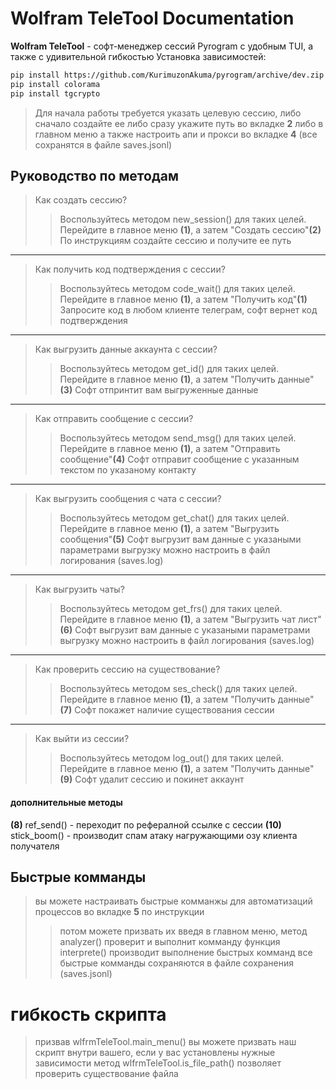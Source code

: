 # Wolfram TeleTool Documentation
**Wolfram TeleTool** - софт-менеджер сессий Pyrogram с удобным TUI, а также с удивительной гибкостью
Установка зависимостей:

``` bash
pip install https://github.com/KurimuzonAkuma/pyrogram/archive/dev.zip --force-reinstall
pip install colorama
pip install tgcrypto
```

> Для начала работы требуется указать целевую сессию, либо сначало создайте ее либо сразу укажите путь во вкладке **2** либо в главном меню
> а также настроить апи и прокси во вкладке **4** (все сохранятся в файле saves.jsonl)
## Руководство по методам
> Как создать сессию?
>> Воспользуйтесь методом new_session() для таких целей.
>> Перейдите в главное меню **(1)**, а затем "Создать сессию"**(2)**
>> По инструкциям создайте сессию и получите ее путь
***
> Как получить код подтверждения с сессии?
>> Воспользуйтесь методом code_wait() для таких целей.
>> Перейдите в главное меню **(1)**, а затем "Получить код"**(1)**
>> Запросите код в любом клиенте телеграм, софт вернет код подтверждения
***
> Как выгрузить данные аккаунта с сессии?
>> Воспользуйтесь методом get_id() для таких целей.
>> Перейдите в главное меню **(1)**, а затем "Получить данные"**(3)**
>> Софт отпринтит вам выгруженные данные
***
> Как отправить сообщение с сессии?
>> Воспользуйтесь методом send_msg() для таких целей.
>> Перейдите в главное меню **(1)**, а затем "Отправить сообщение"**(4)**
>> Софт отправит сообщение с указанным текстом по указаному контакту
***
> Как выгрузить сообщения с чата с сессии?
>> Воспользуйтесь методом get_chat() для таких целей.
>> Перейдите в главное меню **(1)**, а затем "Выгрузить сообщения"**(5)**
>> Софт выгрузит вам данные с указаными параметрами
>> выгрузку можно настроить в файл логирования (saves.log)
***
> Как выгрузить чаты?
>> Воспользуйтесь методом get_frs() для таких целей.
>> Перейдите в главное меню **(1)**, а затем "Выгрузить чат лист"**(6)**
>> Софт выгрузит вам данные с указаными параметрами
>> выгрузку можно настроить в файл логирования (saves.log)
***
> Как проверить сессию на существование?
>> Воспользуйтесь методом ses_check() для таких целей.
>> Перейдите в главное меню **(1)**, а затем "Получить данные"**(7)**
>> Софт покажет наличие существования сессии
***
> Как выйти из сессии?
>> Воспользуйтесь методом log_out() для таких целей.
>> Перейдите в главное меню **(1)**, а затем "Получить данные"**(9)**
>> Софт удалит сессию и покинет аккаунт
#### дополнительные методы
**(8)** ref_send() - переходит по рефералной ссылке с сессии
**(10)** stick_boom() - производит спам атаку нагружающими озу клиента получателя

## Быстрые комманды
> вы можете настраивать быстрые комманжы для автоматизаций процессов во вкладке **5** по инструкции
>> потом можете призвать их введя в главном меню, метод analyzer() проверит и выполнит комманду
>> функция interprete() производит выполнение быстрых комманд
>> все быстрые комманды сохраняются в файле сохранения (saves.jsonl)

# гибкость скрипта
> призвав wlfrmTeleTool.main_menu() вы можете призвать наш скрипт внутри вашего, если у вас установлены нужные зависимости
> метод wlfrmTeleTool.is_file_path() позволяет проверить существование файла
